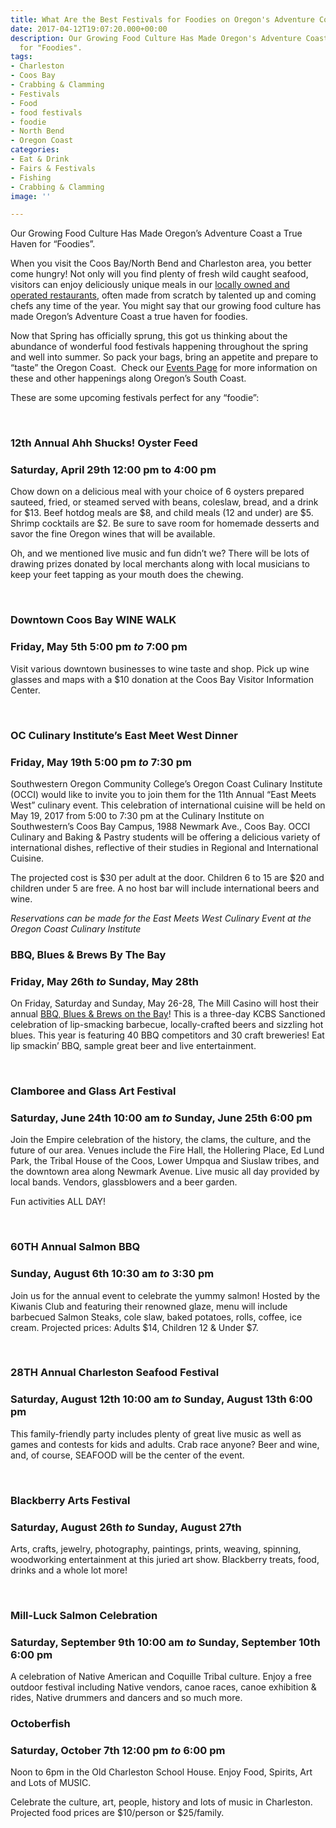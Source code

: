 ```yaml
---
title: What Are the Best Festivals for Foodies on Oregon's Adventure Coast?
date: 2017-04-12T19:07:20.000+00:00
description: Our Growing Food Culture Has Made Oregon's Adventure Coast a True Haven
  for "Foodies".
tags:
- Charleston
- Coos Bay
- Crabbing & Clamming
- Festivals
- Food
- food festivals
- foodie
- North Bend
- Oregon Coast
categories:
- Eat & Drink
- Fairs & Festivals
- Fishing
- Crabbing & Clamming
image: ''

---
```

Our Growing Food Culture Has Made Oregon’s Adventure Coast a True Haven for “Foodies”.

When you visit the Coos Bay/North Bend and Charleston area, you better come hungry! Not only will you find plenty of fresh wild caught seafood, visitors can enjoy deliciously unique meals in our [locally owned and operated restaurants](http://www.oregonsadventurecoast.com/eat-drink/), often made from scratch by talented up and coming chefs any time of the year. You might say that our growing food culture has made Oregon’s Adventure Coast a true haven for foodies.

Now that Spring has officially sprung, this got us thinking about the abundance of wonderful food festivals happening throughout the spring and well into summer. So pack your bags, bring an appetite and prepare to “taste” the Oregon Coast.  Check our [Events Page](http://www.oregonsadventurecoast.com/events/) for more information on these and other happenings along Oregon’s South Coast.

These are some upcoming festivals perfect for any “foodie”:

 

### 12th Annual Ahh Shucks! Oyster Feed

### Saturday, April 29th 12:00 pm to 4:00 pm

Chow down on a delicious meal with your choice of 6 oysters prepared sauteed, fried, or steamed served with beans, coleslaw, bread, and a drink for $13. Beef hotdog meals are $8, and child meals (12 and under) are $5. Shrimp cocktails are $2. Be sure to save room for homemade desserts and savor the fine Oregon wines that will be available.

Oh, and we mentioned live music and fun didn’t we? There will be lots of drawing prizes donated by local merchants along with local musicians to keep your feet tapping as your mouth does the chewing.

 

### Downtown Coos Bay WINE WALK

### Friday, May 5th 5:00 pm _to_ 7:00 pm

Visit various downtown businesses to wine taste and shop. Pick up wine glasses and maps with a $10 donation at the Coos Bay Visitor Information Center.

 

### OC Culinary Institute’s East Meet West Dinner

### Friday, May 19th 5:00 pm _to_ 7:30 pm

Southwestern Oregon Community College’s Oregon Coast Culinary Institute (OCCI) would like to invite you to join them for the 11th Annual “East Meets West” culinary event. This celebration of international cuisine will be held on May 19, 2017 from 5:00 to 7:30 pm at the Culinary Institute on Southwestern’s Coos Bay Campus, 1988 Newmark Ave., Coos Bay. OCCI Culinary and Baking & Pastry students will be offering a delicious variety of international dishes, reflective of their studies in Regional and International Cuisine.

The projected cost is $30 per adult at the door. Children 6 to 15 are $20 and children under 5 are free. A no host bar will include international beers and wine.

_Reservations can be made for the East Meets West Culinary Event at the Oregon Coast Culinary Institute_

### BBQ, Blues & Brews By The Bay

### Friday, May 26th _to_ Sunday, May 28th

On Friday, Saturday and Sunday, May 26-28, The Mill Casino will host their annual [BBQ, Blues & Brews on the Bay](http://www.oregonsadventurecoast.com/2017/03/annual-bbq-blues-brews-on-the-bay/)! This is a three-day KCBS Sanctioned celebration of lip-smacking barbecue, locally-crafted beers and sizzling hot blues. This year is featuring 40 BBQ competitors and 30 craft breweries! Eat lip smackin’ BBQ, sample great beer and live entertainment.

 

### Clamboree and Glass Art Festival

### Saturday, June 24th 10:00 am _to_ Sunday, June 25th 6:00 pm

Join the Empire celebration of the history, the clams, the culture, and the future of our area. Venues include the Fire Hall, the Hollering Place, Ed Lund Park, the Tribal House of the Coos, Lower Umpqua and Siuslaw tribes, and the downtown area along Newmark Avenue. Live music all day provided by local bands. Vendors, glassblowers and a beer garden.

Fun activities ALL DAY!

 

### 60TH Annual Salmon BBQ

### Sunday, August 6th 10:30 am _to_ 3:30 pm

Join us for the annual event to celebrate the yummy salmon! Hosted by the Kiwanis Club and featuring their renowned glaze, menu will include barbecued Salmon Steaks, cole slaw, baked potatoes, rolls, coffee, ice cream. Projected prices: Adults $14, Children 12 & Under $7.

 

### 28TH Annual Charleston Seafood Festival

### Saturday, August 12th 10:00 am _to_ Sunday, August 13th 6:00 pm

This family-friendly party includes plenty of great live music as well as games and contests for kids and adults. Crab race anyone? Beer and wine, and, of course, SEAFOOD will be the center of the event.

 

### Blackberry Arts Festival

### Saturday, August 26th _to_ Sunday, August 27th

Arts, crafts, jewelry, photography, paintings, prints, weaving, spinning, woodworking entertainment at this juried art show. Blackberry treats, food, drinks and a whole lot more!

 

### Mill-Luck Salmon Celebration

### Saturday, September 9th 10:00 am _to_ Sunday, September 10th 6:00 pm

A celebration of Native American and Coquille Tribal culture. Enjoy a free outdoor festival including Native vendors, canoe races, canoe exhibition & rides, Native drummers and dancers and so much more.

### Octoberfish

### Saturday, October 7th 12:00 pm _to_ 6:00 pm

Noon to 6pm in the Old Charleston School House. Enjoy Food, Spirits, Art and Lots of MUSIC.

Celebrate the culture, art, people, history and lots of music in Charleston. Projected food prices are $10/person or $25/family.